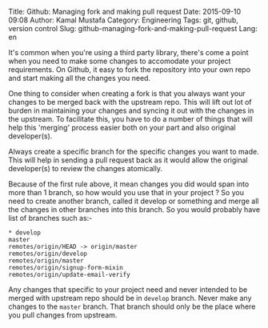 Title: Github: Managing fork and making pull request
Date: 2015-09-10 09:08
Author: Kamal Mustafa
Category: Engineering
Tags: git, github, version control
Slug: github-managing-fork-and-making-pull-request
Lang: en

It's common when you're using a third party library, there's come a
point when you need to make some changes to accomodate your project
requirements. On Github, it easy to fork the repository into your own
repo and start making all the changes you need.

One thing to consider when creating a fork is that you always want your
changes to be merged back with the upstream repo. This will lift out lot
of burden in maintaining your changes and syncing it out with the
changes in the upstream. To facilitate this, you have to do a number of
things that will help this 'merging' process easier both on your part
and also original developer(s).

Always create a specific branch for the specific changes you want to
made. This will help in sending a pull request back as it would allow
the original developer(s) to review the changes atomically.

Because of the first rule above, it mean changes you did would span into
more than 1 branch, so how would you use that in your project ? So you
need to create another branch, called it develop or something and merge
all the changes in other branches into this branch. So you would
probably have list of branches such as:-

    * develop
    master
    remotes/origin/HEAD -> origin/master
    remotes/origin/develop
    remotes/origin/master
    remotes/origin/signup-form-mixin
    remotes/origin/update-email-verify

Any changes that specific to your project need and never intended to be
merged with upstream repo should be in `develop` branch. Never make any
changes to the `master` branch. That branch should only be the place
where you pull changes from upstream.
